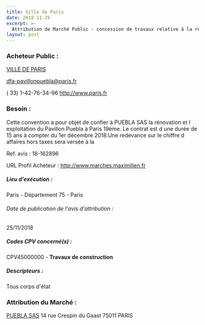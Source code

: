 ```yaml
---
title: Ville de Paris
date: 2018-11-25
excerpt: >-
  Attribution de Marché Public - concession de travaux relative à la rénovation et l'exploitation de l'établissement dénommé pavillon puebla, à usage de café-restaurant, activités de réceptions et une activité annexe de ferme urbaine
layout: post
---
```


### Acheteur Public : 
<a href="/acheteur-136/siren-217500016"> VILLE DE PARIS</a><br/>



dfa-pavillonpuebla@paris.fr

( 33) 1-42-76-34-96
http://www.paris.fr
### Besoin :

Cette convention a pour objet de confier à PUEBLA SAS la rénovation et l exploitation du Pavillon Puebla à Paris 19ème. Le contrat est d une durée de 15 ans à compter du 1er décembre 2018.Une redevance sur le chiffre d affaires hors taxes sera versée à la

Ref. avis : 18-162896

URL Profil Acheteur : http://www.marches.maximilien.fr

##### Lieu d'exécution :

Paris - Département 75 - Paris

###### Date de publication de l'avis d'attribution : 
25/11/2018

##### Codes CPV concerné(s) :
CPV45000000 - **Travaux de construction** <br/>

##### Descripteurs :
Tous corps d'état <br/>

### Attribution du Marché :
<a href="/entreprise-578/siren-811726561"> PUEBLA SAS</a>    14 rue Crespin du Gaast 75011 PARIS <br/>
